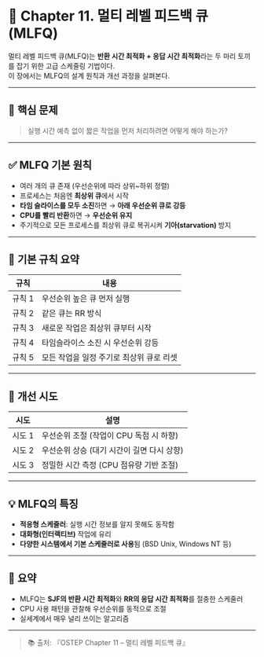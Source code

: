 # 🧠 Chapter 11. 멀티 레벨 피드백 큐 (MLFQ)

멀티 레벨 피드백 큐(MLFQ)는 **반환 시간 최적화 + 응답 시간 최적화**라는 두 마리 토끼를 잡기 위한 고급 스케줄링 기법이다.  
이 장에서는 MLFQ의 설계 원칙과 개선 과정을 살펴본다.

---

## 📌 핵심 문제
> 실행 시간 예측 없이 짧은 작업을 먼저 처리하려면 어떻게 해야 하는가?

---

## ✅ MLFQ 기본 원칙

- 여러 개의 큐 존재 (우선순위에 따라 상위~하위 정렬)
- 프로세스는 처음엔 **최상위 큐**에서 시작
- **타임 슬라이스를 모두 소진**하면 → **아래 우선순위 큐로 강등**
- **CPU를 빨리 반환**하면 → **우선순위 유지**
- 주기적으로 모든 프로세스를 최상위 큐로 복귀시켜 **기아(starvation)** 방지

---

## 🔁 기본 규칙 요약

| 규칙 | 내용 |
|------|------|
| 규칙 1 | 우선순위 높은 큐 먼저 실행 |
| 규칙 2 | 같은 큐는 RR 방식 |
| 규칙 3 | 새로운 작업은 최상위 큐부터 시작 |
| 규칙 4 | 타임슬라이스 소진 시 우선순위 강등 |
| 규칙 5 | 모든 작업을 일정 주기로 최상위 큐로 리셋 |

---

## 🧠 개선 시도

| 시도 | 설명 |
|------|------|
| 시도 1 | 우선순위 조절 (작업이 CPU 독점 시 하향) |
| 시도 2 | 우선순위 상승 (대기 시간이 길면 다시 상향) |
| 시도 3 | 정밀한 시간 측정 (CPU 점유량 기반 조절) |

---

## 💡 MLFQ의 특징

- **적응형 스케줄러**: 실행 시간 정보를 알지 못해도 동작함
- **대화형(인터랙티브)** 작업에 유리
- **다양한 시스템에서 기본 스케줄러로 사용**됨 (BSD Unix, Windows NT 등)

---

## 🧱 요약

- MLFQ는 **SJF의 반환 시간 최적화**와 **RR의 응답 시간 최적화**를 절충한 스케줄러
- CPU 사용 패턴을 관찰해 우선순위를 동적으로 조절
- 실세계에서 매우 널리 쓰이는 알고리즘

---

> 📚 출처: 『OSTEP Chapter 11 – 멀티 레벨 피드백 큐』
